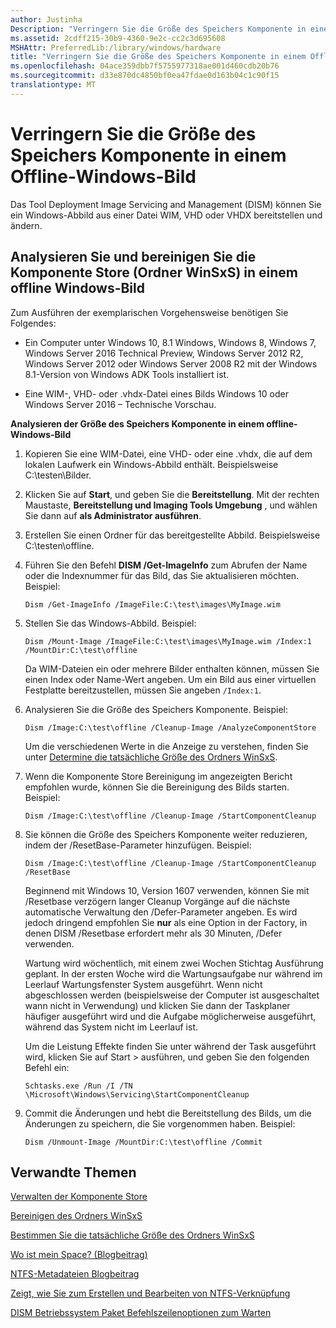 ```yaml
---
author: Justinha
Description: "Verringern Sie die Größe des Speichers Komponente in einem Offline-Windows-Bild"
ms.assetid: 2cdff215-30b9-4360-9e2c-cc2c3d695608
MSHAttr: PreferredLib:/library/windows/hardware
title: "Verringern Sie die Größe des Speichers Komponente in einem Offline-Windows-Bild"
ms.openlocfilehash: 04ace359dbb7f5755977318ae001d460cdb20b76
ms.sourcegitcommit: d33e870dc4850bf0ea47fdae0d163b04c1c90f15
translationtype: MT
---
```

# <a name="reduce-the-size-of-the-component-store-in-an-offline-windows-image"></a>Verringern Sie die Größe des Speichers Komponente in einem Offline-Windows-Bild


Das Tool Deployment Image Servicing and Management (DISM) können Sie ein Windows-Abbild aus einer Datei WIM, VHD oder VHDX bereitstellen und ändern.

## <a name="span-idanalyzeandcleanupthecomponentstorewinsxsfolderinanofflinewindowsimagespanspan-idanalyzeandcleanupthecomponentstorewinsxsfolderinanofflinewindowsimagespanspan-idanalyzeandcleanupthecomponentstorewinsxsfolderinanofflinewindowsimagespananalyze-and-clean-up-the-component-store-winsxs-folder-in-an-offline-windows-image"></a><span id="Analyze_and_clean_up_the_Component_Store__WinSxS_folder__in_an_offline_Windows_image"></span><span id="analyze_and_clean_up_the_component_store__winsxs_folder__in_an_offline_windows_image"></span><span id="ANALYZE_AND_CLEAN_UP_THE_COMPONENT_STORE__WINSXS_FOLDER__IN_AN_OFFLINE_WINDOWS_IMAGE"></span>Analysieren Sie und bereinigen Sie die Komponente Store (Ordner WinSxS) in einem offline Windows-Bild


Zum Ausführen der exemplarischen Vorgehensweise benötigen Sie Folgendes:

-   Ein Computer unter Windows 10, 8.1 Windows, Windows 8, Windows 7, Windows Server 2016 Technical Preview, Windows Server 2012 R2, Windows Server 2012 oder Windows Server 2008 R2 mit der Windows 8.1-Version von Windows ADK Tools installiert ist.

-   Eine WIM-, VHD- oder .vhdx-Datei eines Bilds Windows 10 oder Windows Server 2016 – Technische Vorschau.

**Analysieren der Größe des Speichers Komponente in einem offline-Windows-Bild**

1.  Kopieren Sie eine WIM-Datei, eine VHD- oder eine .vhdx, die auf dem lokalen Laufwerk ein Windows-Abbild enthält. Beispielsweise C:\\testen\\Bilder.

2.  Klicken Sie auf **Start**, und geben Sie die **Bereitstellung**. Mit der rechten Maustaste, **Bereitstellung und Imaging Tools Umgebung** , und wählen Sie dann auf **als Administrator ausführen**.

3.  Erstellen Sie einen Ordner für das bereitgestellte Abbild. Beispielsweise C:\\testen\\offline.

4.  Führen Sie den Befehl **DISM /Get-ImageInfo** zum Abrufen der Name oder die Indexnummer für das Bild, das Sie aktualisieren möchten. Beispiel:

    ``` syntax
    Dism /Get-ImageInfo /ImageFile:C:\test\images\MyImage.wim
    ```

5.  Stellen Sie das Windows-Abbild. Beispiel:

    ``` syntax
    Dism /Mount-Image /ImageFile:C:\test\images\MyImage.wim /Index:1 /MountDir:C:\test\offline
    ```

    Da WIM-Dateien ein oder mehrere Bilder enthalten können, müssen Sie einen Index oder Name-Wert angeben. Um ein Bild aus einer virtuellen Festplatte bereitzustellen, müssen Sie angeben `/Index:1`.

6.  Analysieren Sie die Größe des Speichers Komponente. Beispiel:

    ``` syntax
    Dism /Image:C:\test\offline /Cleanup-Image /AnalyzeComponentStore
    ```

    Um die verschiedenen Werte in die Anzeige zu verstehen, finden Sie unter [Determine die tatsächliche Größe des Ordners WinSxS](determine-the-actual-size-of-the-winsxs-folder.md).

7.  Wenn die Komponente Store Bereinigung im angezeigten Bericht empfohlen wurde, können Sie die Bereinigung des Bilds starten. Beispiel:

    ``` syntax
    Dism /Image:C:\test\offline /Cleanup-Image /StartComponentCleanup
    ```

8.  Sie können die Größe des Speichers Komponente weiter reduzieren, indem der /ResetBase-Parameter hinzufügen. Beispiel:

    ``` syntax
    Dism /Image:C:\test\offline /Cleanup-Image /StartComponentCleanup /ResetBase
    ```
    
    Beginnend mit Windows 10, Version 1607 verwenden, können Sie mit /Resetbase verzögern langer Cleanup Vorgänge auf die nächste automatische Verwaltung den /Defer-Parameter angeben. Es wird jedoch dringend empfohlen Sie **nur** als eine Option in der Factory, in denen DISM /Resetbase erfordert mehr als 30 Minuten, /Defer verwenden. 
   
    Wartung wird wöchentlich, mit einem zwei Wochen Stichtag Ausführung geplant.  In der ersten Woche wird die Wartungsaufgabe nur während im Leerlauf Wartungsfenster System ausgeführt.  Wenn nicht abgeschlossen werden (beispielsweise der Computer ist ausgeschaltet wann nicht in Verwendung) und klicken Sie dann der Taskplaner häufiger ausgeführt wird und die Aufgabe möglicherweise ausgeführt, während das System nicht im Leerlauf ist.
 
    Um die Leistung Effekte finden Sie unter während der Task ausgeführt wird, klicken Sie auf Start > ausführen, und geben Sie den folgenden Befehl ein:
    
    ```syntax
    Schtasks.exe /Run /I /TN \Microsoft\Windows\Servicing\StartComponentCleanup
    ```
    
9.  Commit die Änderungen und hebt die Bereitstellung des Bilds, um die Änderungen zu speichern, die Sie vorgenommen haben. Beispiel:

    ``` syntax
    Dism /Unmount-Image /MountDir:C:\test\offline /Commit
    ```

## <a name="span-idrelatedtopicsspanrelated-topics"></a><span id="related_topics"></span>Verwandte Themen


[Verwalten der Komponente Store](manage-the-component-store.md)

[Bereinigen des Ordners WinSxS](clean-up-the-winsxs-folder.md)

[Bestimmen Sie die tatsächliche Größe des Ordners WinSxS](determine-the-actual-size-of-the-winsxs-folder.md)

[Wo ist mein Space? (Blogbeitrag)](http://blogs.technet.com/b/askcore/archive/2013/03/01/where-did-my-space-go.aspx)

[NTFS-Metadateien Blogbeitrag](http://blogs.technet.com/b/askcore/archive/2009/12/30/ntfs-metafiles.aspx)

[Zeigt, wie Sie zum Erstellen und Bearbeiten von NTFS-Verknüpfung](http://support.microsoft.com/kb/205524)

[DISM Betriebssystem Paket Befehlszeilenoptionen zum Warten](dism-operating-system-package-servicing-command-line-options.md)

 

 






